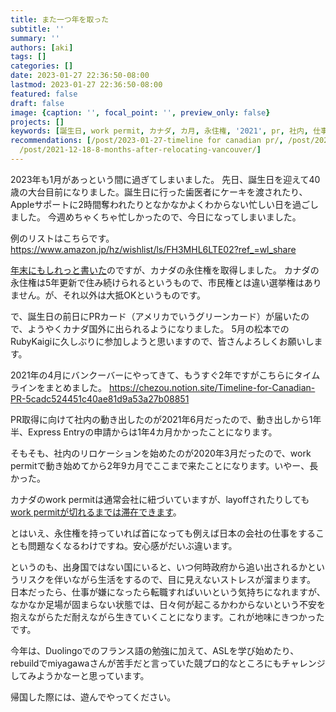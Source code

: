 ```yaml
---
title: また一つ年を取った
subtitle: ''
summary: ''
authors: [aki]
tags: []
categories: []
date: 2023-01-27 22:36:50-08:00
lastmod: 2023-01-27 22:36:50-08:00
featured: false
draft: false
image: {caption: '', focal_point: '', preview_only: false}
projects: []
keywords: [誕生日, work permit, カナダ, カ月, 永住権, '2021', pr, 社内, 仕事, 会社]
recommendations: [/post/2023-01-27-timeline for canadian pr/, /post/2022-01-09-vancouver-engineer-podcast/,
  /post/2021-12-18-8-months-after-relocating-vancouver/]
---
```


2023年も1月があっという間に過ぎてしまいました。
先日、誕生日を迎えて40歳の大台目前になりました。誕生日に行った歯医者にケーキを渡されたり、Appleサポートに2時間奪われたりとなかなかよくわからない忙しい日を過ごしました。
今週めちゃくちゃ忙しかったので、今日になってしまいました。

例のリストはこちらです。
https://www.amazon.jp/hz/wishlist/ls/FH3MHL6LTE02?ref_=wl_share

[年末にもしれっと書いた](https://chezo.uno/post/2022-12-30-2022-year-in-review/)のですが、カナダの永住権を取得しました。
カナダの永住権は5年更新で住み続けられるというもので、市民権とは違い選挙権はありません。が、それ以外は大抵OKというものです。

で、誕生日の前日にPRカード（アメリカでいうグリーンカード）が届いたので、ようやくカナダ国外に出られるようになりました。
5月の松本でのRubyKaigiに久しぶりに参加しようと思いますので、皆さんよろしくお願いします。

2021年の4月にバンクーバーにやってきて、もうすぐ2年ですがこちらにタイムラインをまとめました。
https://chezou.notion.site/Timeline-for-Canadian-PR-5cadc524451c40ae81d9a53a27b08851

PR取得に向けて社内の動き出したのが2021年6月だったので、動き出しから1年半、Express Entryの申請からは1年4カ月かかったことになります。

そもそも、社内のリロケーションを始めたのが2020年3月だったので、work permitで動き始めてから2年9カ月でここまで来たことになります。いやー、長かった。

カナダのwork permitは通常会社に紐づいていますが、layoffされたりしても[work permitが切れるまでは滞在できます](https://techtalent.ca/options-for-skilled-foreign-workers-recently-laid-off-in-canada/)。

とはいえ、永住権を持っていれば首になっても例えば日本の会社の仕事をすることも問題なくなるわけですね。安心感がだいぶ違います。

というのも、出身国ではない国にいると、いつ何時政府から追い出されるかというリスクを伴いながら生活をするので、目に見えないストレスが溜まります。
日本だったら、仕事が嫌になったら転職すればいいという気持ちになれますが、なかなか足場が固まらない状態では、日々何が起こるかわからないという不安を抱えながらただ耐えながら生きていくことになります。これが地味にきつかったです。

今年は、Duolingoでのフランス語の勉強に加えて、ASLを学び始めたり、rebuildでmiyagawaさんが苦手だと言っていた競プロ的なところにもチャレンジしてみようかなーと思っています。

帰国した際には、遊んでやってください。